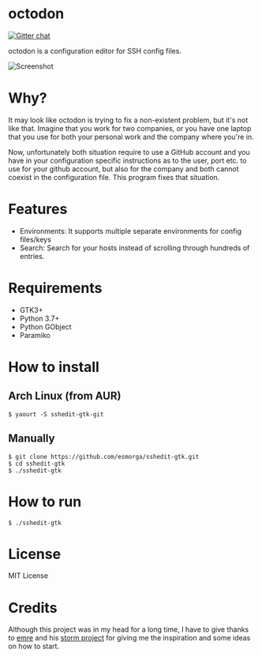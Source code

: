 # octodon

[![Gitter chat](https://badges.gitter.im/gitterHQ/gitter.png)](https://gitter.im/esmorga/Lobby)

octodon is a configuration editor for SSH config files.

![Screenshot](http://i.imgur.com/k9KUCCl.png)

# Why?

It may look like octodon is trying to fix a non-existent problem, but it's
not like that. Imagine that you work for two companies, or you have one laptop
that you use for both your personal work and the company where you're in.

Now, unfortunately both situation require to use a GitHub account and you have
in your configuration specific instructions as to the user, port etc. to use
for your github account, but also for the company and both cannot coexist in
the configuration file. This program fixes that situation.

# Features

- Environments: It supports multiple separate environments for config files/keys
- Search: Search for your hosts instead of scrolling through hundreds of entries.

# Requirements

* GTK3+
* Python 3.7+
* Python GObject
* Paramiko

# How to install

## Arch Linux (from AUR)

    $ yaourt -S sshedit-gtk-git

## Manually

    $ git clone https://github.com/esmorga/sshedit-gtk.git
    $ cd sshedit-gtk
    $ ./sshedit-gtk

# How to run

    $ ./sshedit-gtk

# License

MIT License

# Credits

Although this project was in my head for a long time, I have to give thanks to
[emre](https://github.com/emre) and his [storm project](https://github.com/emre/storm)
for giving me the inspiration and some ideas on how to start.
